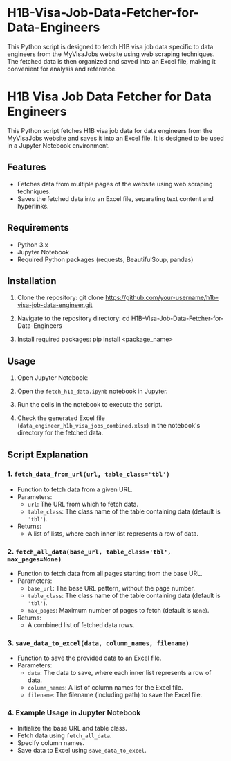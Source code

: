 # H1B-Visa-Job-Data-Fetcher-for-Data-Engineers
This Python script is designed to fetch H1B visa job data specific to data engineers from the MyVisaJobs website using web scraping techniques. The fetched data is then organized and saved into an Excel file, making it convenient for analysis and reference.

# H1B Visa Job Data Fetcher for Data Engineers

This Python script fetches H1B visa job data for data engineers from the MyVisaJobs website and saves it into an Excel file. It is designed to be used in a Jupyter Notebook environment.

## Features

- Fetches data from multiple pages of the website using web scraping techniques.
- Saves the fetched data into an Excel file, separating text content and hyperlinks.

## Requirements

- Python 3.x
- Jupyter Notebook
- Required Python packages (requests, BeautifulSoup, pandas)

## Installation

1. Clone the repository:
git clone https://github.com/your-username/h1b-visa-job-data-engineer.git

2. Navigate to the repository directory:
cd H1B-Visa-Job-Data-Fetcher-for-Data-Engineers

3. Install required packages:
pip install <package_name>


## Usage

1. Open Jupyter Notebook:

2. Open the `fetch_h1b_data.ipynb` notebook in Jupyter.

3. Run the cells in the notebook to execute the script.

4. Check the generated Excel file (`data_engineer_h1b_visa_jobs_combined.xlsx`) in the notebook's directory for the fetched data.

## Script Explanation

### 1. `fetch_data_from_url(url, table_class='tbl')`
- Function to fetch data from a given URL.
- Parameters:
  - `url`: The URL from which to fetch data.
  - `table_class`: The class name of the table containing data (default is `'tbl'`).
- Returns:
  - A list of lists, where each inner list represents a row of data.

### 2. `fetch_all_data(base_url, table_class='tbl', max_pages=None)`
- Function to fetch data from all pages starting from the base URL.
- Parameters:
  - `base_url`: The base URL pattern, without the page number.
  - `table_class`: The class name of the table containing data (default is `'tbl'`).
  - `max_pages`: Maximum number of pages to fetch (default is `None`).
- Returns:
  - A combined list of fetched data rows.

### 3. `save_data_to_excel(data, column_names, filename)`
- Function to save the provided data to an Excel file.
- Parameters:
  - `data`: The data to save, where each inner list represents a row of data.
  - `column_names`: A list of column names for the Excel file.
  - `filename`: The filename (including path) to save the Excel file.

### 4. Example Usage in Jupyter Notebook
- Initialize the base URL and table class.
- Fetch data using `fetch_all_data`.
- Specify column names.
- Save data to Excel using `save_data_to_excel`.




